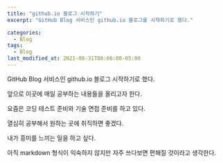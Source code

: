 ```yaml
---
title: "github.io 블로그 시작하기"
excerpt: "GitHub Blog 서비스인 github.io 블로그를 시작하기로 했다."

categories:
  - Blog
tags:
  - Blog
last_modified_at: 2021-08-31T08:06:00-05:00
---
```


GitHub Blog 서비스인 github.io 블로그 시작하기로 했다.

앞으로 이곳에 매일 공부하는 내용들을 올리고자 한다.

요즘은 코딩 테스트 준비와 기술 면접 준비를 하고 있다.

열심히 공부해서 원하는 곳에 취직하면 좋겠다.

내가 흥미를 느끼는 일을 하고 싶다.

아직 markdown 형식이 익숙하지 않지만 자주 쓰다보면 편해질 것이라고 생각한다.
